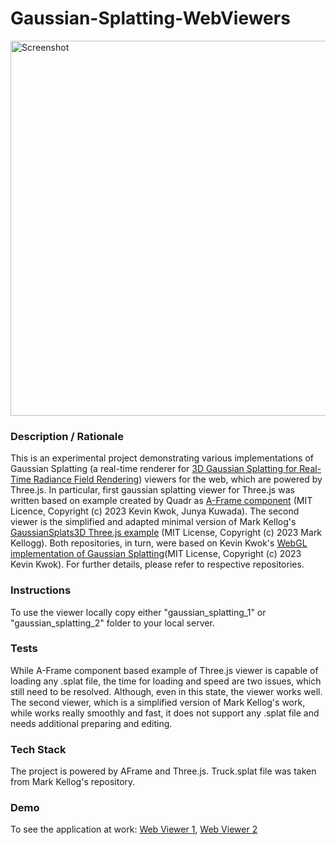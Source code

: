 # Gaussian-Splatting-WebViewers
<img alt="Screenshot" src="img/screenshot.jpg" width="600">

### **Description / Rationale**
This is an experimental project demonstrating various implementations of Gaussian Splatting (a real-time renderer for <a href="https://repo-sam.inria.fr/fungraph/3d-gaussian-splatting/">3D Gaussian Splatting for Real-Time Radiance Field Rendering</a>) viewers for the web, which are powered by Three.js. In particular, first gaussian splatting viewer for Three.js was written based on example created by Quadr as <a href="https://github.com/quadjr/aframe-gaussian-splatting/tree/main">A-Frame component</a> (MIT Licence, Copyright (c) 2023 Kevin Kwok, Junya Kuwada). The second viewer is the simplified and adapted minimal version of Mark Kellog's <a href="https://github.com/mkkellogg/GaussianSplats3D">GaussianSplats3D Three.js example</a> (MIT License, Copyright (c) 2023 Mark Kellogg). Both repositories, in turn, were based on Kevin Kwok's <a href="https://github.com/antimatter15/splat">WebGL implementation of Gaussian Splatting</a>(MIT License, Copyright (c) 2023 Kevin Kwok). For further details, please refer to respective repositories.   

### **Instructions**
To use the viewer locally copy either "gaussian_splatting_1" or "gaussian_splatting_2" folder to your local server. 

### **Tests**
While A-Frame component based example of Three.js viewer is capable of loading any .splat file, the time for loading and speed are two issues, which still need to be resolved. Although, even in this state, the viewer works well. The second viewer, which is a simplified version of Mark Kellog's work, while works really smoothly and fast, it does not support any .splat file and needs additional preparing and editing. 

### **Tech Stack**
The project is powered by AFrame and Three.js. Truck.splat file was taken from  Mark Kellog's repository.  

### **Demo**
To see the application at work: <a href="https://gaussian-splatting2.glitch.me/">Web Viewer 1</a>, <a href="https://gaussian-splatting1.glitch.me/">Web Viewer 2</a>
